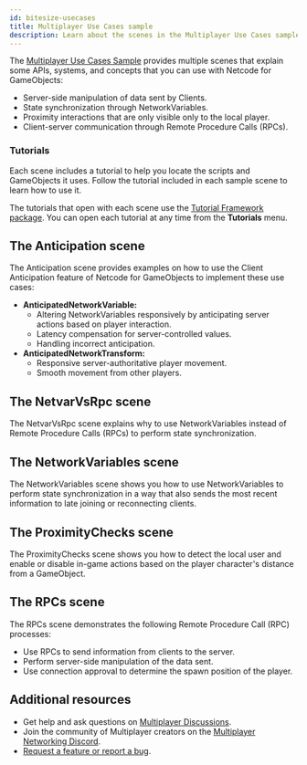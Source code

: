 ```yaml
---
id: bitesize-usecases
title: Multiplayer Use Cases sample
description: Learn about the scenes in the Multiplayer Use Cases sample.
---
```


The [Multiplayer Use Cases Sample](https://github.com/Unity-Technologies/com.unity.multiplayer.samples.bitesize/tree/main/Basic/MultiplayerUseCases) provides multiple scenes that explain some APIs, systems, and concepts that you can use with Netcode for GameObjects:

- Server-side manipulation of data sent by Clients.
- State synchronization through NetworkVariables.
- Proximity interactions that are only visible only to the local player.
- Client-server communication through  Remote Procedure Calls (RPCs).

### Tutorials

Each scene includes a tutorial to help you locate the scripts and GameObjects it uses. Follow the tutorial included in each sample scene to learn how to use it.

The tutorials that open with each scene use the [Tutorial Framework package](https://docs.unity3d.com/Packages/com.unity.learn.iet-framework@4.0/manual/index.html). You can open each tutorial at any time from the **Tutorials** menu.

## The Anticipation scene

The Anticipation scene provides examples on how to use the Client Anticipation feature of Netcode for GameObjects to implement these use cases: 
- **AnticipatedNetworkVariable:**
  - Altering NetworkVariables responsively by anticipating server actions based on player interaction.
  - Latency compensation for server-controlled values.
  - Handling incorrect anticipation.
- **AnticipatedNetworkTransform:**
  - Responsive server-authoritative player movement.
  - Smooth movement from other players.

## The NetvarVsRpc scene

The NetvarVsRpc scene explains why to use NetworkVariables instead of Remote Procedure Calls (RPCs) to perform state synchronization.

## The NetworkVariables scene

The NetworkVariables scene shows you how to use NetworkVariables to perform state synchronization in a way that also sends the most recent information to late joining or reconnecting clients.

## The ProximityChecks scene

The ProximityChecks scene shows you how to detect the local user and enable or disable in-game actions based on the player character's distance from a GameObject.

## The RPCs scene

The RPCs scene demonstrates the following Remote Procedure Call (RPC) processes: 
 * Use RPCs to send information from clients to the server.
 * Perform server-side manipulation of the data sent.
 * Use connection approval to determine the spawn position of the player.

## Additional resources

- Get help and ask questions on [Multiplayer Discussions](https://discussions.unity.com/lists/multiplayer).
- Join the community of Multiplayer creators on the [Multiplayer Networking Discord](https://discord.gg/unity-multiplayer-network).
- [Request a feature or report a bug](https://github.com/Unity-Technologies/com.unity.multiplayer.samples.bitesize/issues/new/choose).
